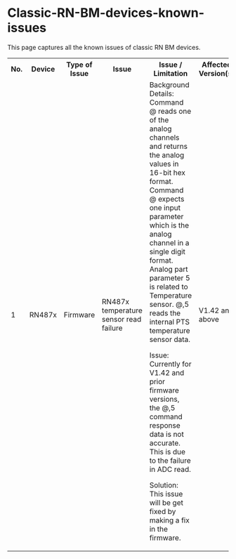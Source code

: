 # Classic-RN-BM-devices-known-issues
This page captures all the known issues of classic RN BM devices.
<table>
  <tbody>
     <tr>
        <th>No.</th>
        <th>Device</th>
        <th>Type of Issue</th>
         <th> Issue</th>
        <th>Issue / Limitation</th>
        <th>Affected Version(s)</th>
        <th>Fix Version(s)</th>
        <th>Workaround</th>
    </tr>
    <tr>
          <td>1</td>
          <td> RN487x</td>
          <td>Firmware</td>
          <td>RN487x temperature sensor read failure</td>
          <td>  Background Details: Command @ reads one of the analog channels and returns the analog values in 16-bit hex format. Command @ expects one input parameter which is the analog channel in a single digit format. Analog part parameter 5 is related to Temperature sensor. 
@,5 reads the internal PTS temperature sensor data. 

Issue: Currently for V1.42 and prior firmware versions, the @,5 command response data is not accurate. This is due to the failure in ADC read. 

Solution: This issue will be get fixed by making a fix in the firmware. 
</td>
          <td> V1.42 and above</td>
          <td>Fix will be part of upcoming release. Release date not fixed</td>
          <td> No workaround available </td>
    </tr>
 </tbody>
</table>



